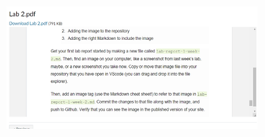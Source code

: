 ![Image](https://github.com/Carly-Freedman/CSE15L-Lab-Reports/blob/main/Screenshot%202022-04-10%20162419.png)



